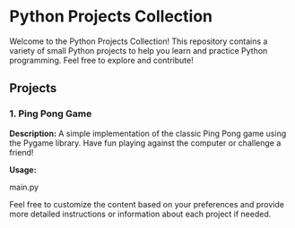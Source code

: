 # Python Projects Collection

Welcome to the Python Projects Collection! This repository contains a variety of small Python projects to help you learn and practice Python programming. Feel free to explore and contribute!

## Projects

### 1. Ping Pong Game

**Description:** A simple implementation of the classic Ping Pong game using the Pygame library. Have fun playing against the computer or challenge a friend!

**Usage:**

main.py


Feel free to customize the content based on your preferences and provide more detailed instructions or information about each project if needed.

